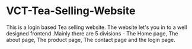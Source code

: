 # VCT-Tea-Selling-Website
This is a login based Tea selling website. The website let's you in to a well designed frontend .Mainly there are 5 divisions - The Home page, The about page, The product page, The contact page and the login page.
